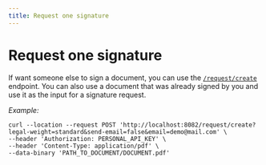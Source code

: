```yaml
---
title: Request one signature
---
```


# Request one signature

If want someone else to sign a document, you can use the [`/request/create`](../references/api#post-/request/create) endpoint.
You can also use a document that was already signed by you and use it as the input for a signature request.

_Example:_

```shell
curl --location --request POST 'http://localhost:8082/request/create?legal-weight=standard&send-email=false&email=demo@mail.com' \
--header 'Authorization: PERSONAL_API_KEY' \
--header 'Content-Type: application/pdf' \
--data-binary 'PATH_TO_DOCUMENT/DOCUMENT.pdf'
```
